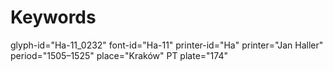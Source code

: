 # Keywords
glyph-id="Ha-11_0232"
font-id="Ha-11"
printer-id="Ha"
printer="Jan Haller"
period="1505–1525"
place="Kraków"
PT plate="174"
